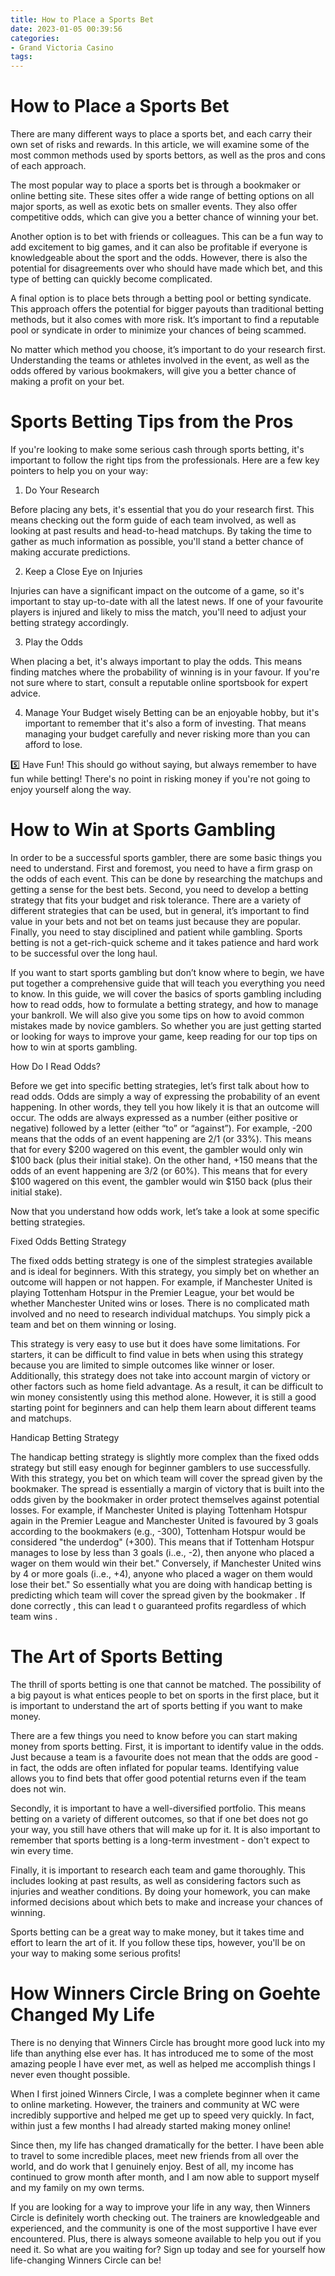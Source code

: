 ```yaml
---
title: How to Place a Sports Bet
date: 2023-01-05 00:39:56
categories:
- Grand Victoria Casino
tags:
---
```



#  How to Place a Sports Bet

There are many different ways to place a sports bet, and each carry their own set of risks and rewards. In this article, we will examine some of the most common methods used by sports bettors, as well as the pros and cons of each approach.

The most popular way to place a sports bet is through a bookmaker or online betting site. These sites offer a wide range of betting options on all major sports, as well as exotic bets on smaller events. They also offer competitive odds, which can give you a better chance of winning your bet.

Another option is to bet with friends or colleagues. This can be a fun way to add excitement to big games, and it can also be profitable if everyone is knowledgeable about the sport and the odds. However, there is also the potential for disagreements over who should have made which bet, and this type of betting can quickly become complicated.

A final option is to place bets through a betting pool or betting syndicate. This approach offers the potential for bigger payouts than traditional betting methods, but it also comes with more risk. It’s important to find a reputable pool or syndicate in order to minimize your chances of being scammed.

No matter which method you choose, it’s important to do your research first. Understanding the teams or athletes involved in the event, as well as the odds offered by various bookmakers, will give you a better chance of making a profit on your bet.

#  Sports Betting Tips from the Pros

If you're looking to make some serious cash through sports betting, it's important to follow the right tips from the professionals. Here are a few key pointers to help you on your way:

1. Do Your Research

Before placing any bets, it's essential that you do your research first. This means checking out the form guide of each team involved, as well as looking at past results and head-to-head matchups. By taking the time to gather as much information as possible, you'll stand a better chance of making accurate predictions.

2. Keep a Close Eye on Injuries

Injuries can have a significant impact on the outcome of a game, so it's important to stay up-to-date with all the latest news. If one of your favourite players is injured and likely to miss the match, you'll need to adjust your betting strategy accordingly.

3. Play the Odds

When placing a bet, it's always important to play the odds. This means finding matches where the probability of winning is in your favour. If you're not sure where to start, consult a reputable online sportsbook for expert advice.

4. Manage Your Budget
 wisely
Betting can be an enjoyable hobby, but it's important to remember that it's also a form of investing. That means managing your budget carefully and never risking more than you can afford to lose. 

5️⃣ Have Fun!
This should go without saying, but always remember to have fun while betting! There's no point in risking money if you're not going to enjoy yourself along the way.

#  How to Win at Sports Gambling

In order to be a successful sports gambler, there are some basic things you need to understand. First and foremost, you need to have a firm grasp on the odds of each event. This can be done by researching the matchups and getting a sense for the best bets. Second, you need to develop a betting strategy that fits your budget and risk tolerance. There are a variety of different strategies that can be used, but in general, it’s important to find value in your bets and not bet on teams just because they are popular. Finally, you need to stay disciplined and patient while gambling. Sports betting is not a get-rich-quick scheme and it takes patience and hard work to be successful over the long haul.

If you want to start sports gambling but don’t know where to begin, we have put together a comprehensive guide that will teach you everything you need to know. In this guide, we will cover the basics of sports gambling including how to read odds, how to formulate a betting strategy, and how to manage your bankroll. We will also give you some tips on how to avoid common mistakes made by novice gamblers. So whether you are just getting started or looking for ways to improve your game, keep reading for our top tips on how to win at sports gambling.

How Do I Read Odds?

Before we get into specific betting strategies, let’s first talk about how to read odds. Odds are simply a way of expressing the probability of an event happening. In other words, they tell you how likely it is that an outcome will occur. The odds are always expressed as a number (either positive or negative) followed by a letter (either “to” or “against”). For example, -200 means that the odds of an event happening are 2/1 (or 33%). This means that for every $200 wagered on this event, the gambler would only win $100 back (plus their initial stake). On the other hand, +150 means that the odds of an event happening are 3/2 (or 60%). This means that for every $100 wagered on this event, the gambler would win $150 back (plus their initial stake).

Now that you understand how odds work, let’s take a look at some specific betting strategies.

Fixed Odds Betting Strategy

The fixed odds betting strategy is one of the simplest strategies available and is ideal for beginners. With this strategy, you simply bet on whether an outcome will happen or not happen. For example, if Manchester United is playing Tottenham Hotspur in the Premier League, your bet would be whether Manchester United wins or loses. There is no complicated math involved and no need to research individual matchups. You simply pick a team and bet on them winning or losing.

This strategy is very easy to use but it does have some limitations. For starters, it can be difficult to find value in bets when using this strategy because you are limited to simple outcomes like winner or loser. Additionally, this strategy does not take into account margin of victory or other factors such as home field advantage. As a result, it can be difficult to win money consistently using this method alone. However, it is still a good starting point for beginners and can help them learn about different teams and matchups.

Handicap Betting Strategy

The handicap betting strategy is slightly more complex than the fixed odds strategy but still easy enough for beginner gamblers to use successfully. With this strategy, you bet on which team will cover the spread given by the bookmaker. The spread is essentially a margin of victory that is built into the odds given by the bookmaker in order protect themselves against potential losses. For example, if Manchester United is playing Tottenham Hotspur again in the Premier League and Manchester United is favoured by 3 goals according to the bookmakers (e.g., -300), Tottenham Hotspur would be considered "the underdog" (+300). This means that if Tottenham Hotspur manages to lose by less than 3 goals (i..e., -2), then anyone who placed a wager on them would win their bet." Conversely, if Manchester United wins by 4 or more goals (i..e., +4), anyone who placed a wager on them would lose their bet." So essentially what you are doing with handicap betting is predicting which team will cover the spread given by the bookmaker . If done correctly , this can lead t o guaranteed profits regardless of which team wins .  









#  The Art of Sports Betting

The thrill of sports betting is one that cannot be matched. The possibility of a big payout is what entices people to bet on sports in the first place, but it is important to understand the art of sports betting if you want to make money.

There are a few things you need to know before you can start making money from sports betting. First, it is important to identify value in the odds. Just because a team is a favourite does not mean that the odds are good - in fact, the odds are often inflated for popular teams. Identifying value allows you to find bets that offer good potential returns even if the team does not win.

Secondly, it is important to have a well-diversified portfolio. This means betting on a variety of different outcomes, so that if one bet does not go your way, you still have others that will make up for it. It is also important to remember that sports betting is a long-term investment - don't expect to win every time.

Finally, it is important to research each team and game thoroughly. This includes looking at past results, as well as considering factors such as injuries and weather conditions. By doing your homework, you can make informed decisions about which bets to make and increase your chances of winning.

Sports betting can be a great way to make money, but it takes time and effort to learn the art of it. If you follow these tips, however, you'll be on your way to making some serious profits!

#  How Winners Circle Bring on Goehte Changed My Life

There is no denying that Winners Circle has brought more good luck into my life than anything else ever has. It has introduced me to some of the most amazing people I have ever met, as well as helped me accomplish things I never even thought possible.

When I first joined Winners Circle, I was a complete beginner when it came to online marketing. However, the trainers and community at WC were incredibly supportive and helped me get up to speed very quickly. In fact, within just a few months I had already started making money online!

Since then, my life has changed dramatically for the better. I have been able to travel to some incredible places, meet new friends from all over the world, and do work that I genuinely enjoy. Best of all, my income has continued to grow month after month, and I am now able to support myself and my family on my own terms.

If you are looking for a way to improve your life in any way, then Winners Circle is definitely worth checking out. The trainers are knowledgeable and experienced, and the community is one of the most supportive I have ever encountered. Plus, there is always someone available to help you out if you need it. So what are you waiting for? Sign up today and see for yourself how life-changing Winners Circle can be!